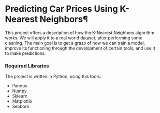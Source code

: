 # Predicting Car Prices Using K-Nearest Neighbors¶
This project offers a description of how the K-Nearest Neighbors algorithm works. We will apply it to a real world dataset, after performing some cleaning.
The main goal is to get a grasp of how we can train a model, improve its functioning through the development of certain tools, and use it to make predictions.

### Required Libraries
The project is written in Python, using this tools:
- Pandas
- Numpy
- Sklearn
- Matplotlib
- Seaborn
